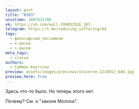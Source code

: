 ```yaml
---
layout: post
title: "#103"
unixtime: 1607431786
vk: https://vk.com/wall-199052526_103
telegram: https://t.me/reducing_suffering/64
tags:
  - философский_пессимизм
  - x-риски
  - s-риски
meta_tags:
  - статьи
authors:
  - Саймон Кнутссон
preview: assets/images/previews/universe-2218012_640.jpg
preview_here: true
---
```

Здесь что-то было. Но теперь этого нет.

Почему? См. о "законе Молоха".